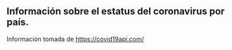 

## Información sobre el estatus del coronavirus por país.

Información tomada de https://covid19api.com/

